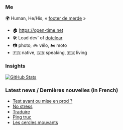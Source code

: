 ### Me

🌍 Human, He/His, « [footer de merde](https://open-time.net/post/2013/07/17/La-veritable-histoire-du-Footer-de-merde-) » 
* 🏠 https://open-time.net 
* 🛠️ Lead dev' of [dotclear](https://git.dotclear.org/dev/dotclear)
* 📷 photo, 🚲 vélo, 🏍️ moto 
* 🇫🇷 native, 🇬🇧 speaking, 🇪🇺 living

### Insights

[![GitHub Stats](https://github-readme-stats-sigma-five.vercel.app/api?username=franck-paul)](https://github.com/franck-paul)

### Latest news / Dernières nouvelles (in French)

<!-- BLOG-POST-LIST:START -->
- [Test avant ou mise en prod ?](https://open-time.net/post/2024/02/11/Test-avant-ou-mise-en-prod)
- [No stress](https://open-time.net/post/2024/02/10/No-stress)
- [Traduire](https://open-time.net/post/2024/02/09/Traduire)
- [Ping truc](https://open-time.net/post/2024/02/08/Ping-truc)
- [Les cercles mouvants](https://open-time.net/post/2024/02/07/Les-cercles-mouvants)
<!-- BLOG-POST-LIST:END -->
